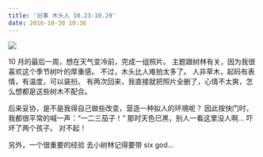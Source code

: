 ```yaml
---
title: '旧事 木头人 10.23-10.29'
date: 2016-10-30 10:36
---
```


![](/assets/blogImg/diary-15.jpg)

10 月的最后一周，想在天气变冷前，完成一组照片。
主题跟树林有关，因为我很喜欢这个季节树叶的厚重感。
不过，木头比人难拍太多了。
人非草木，起码有表情，有温度，可以装扮。
有两次回来，我直接就把照片全删了，心情不太爽，怎么想都是这些树木不配合。

后来妥协，是不是我得自己做些改变，营造一种拟人的环境呢？
因此按快门时，我都很平常的喊一声：“一二三茄子！”
那时天色已黑，别人一看这里没人啊…
吓坏了两个孩子。
对不起！

另外，一个很重要的经验
去小树林记得要带 six god…

